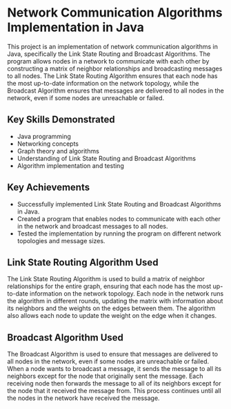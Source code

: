 # Network Communication Algorithms Implementation in Java

This project is an implementation of network communication algorithms in Java, specifically the Link State Routing and Broadcast Algorithms. The program allows nodes in a network to communicate with each other by constructing a matrix of neighbor relationships and broadcasting messages to all nodes. The Link State Routing Algorithm ensures that each node has the most up-to-date information on the network topology, while the Broadcast Algorithm ensures that messages are delivered to all nodes in the network, even if some nodes are unreachable or failed.

## Key Skills Demonstrated

- Java programming
- Networking concepts
- Graph theory and algorithms
- Understanding of Link State Routing and Broadcast Algorithms
- Algorithm implementation and testing

## Key Achievements

- Successfully implemented Link State Routing and Broadcast Algorithms in Java.
- Created a program that enables nodes to communicate with each other in the network and broadcast messages to all nodes.
- Tested the implementation by running the program on different network topologies and message sizes.

## Link State Routing Algorithm Used

The Link State Routing Algorithm is used to build a matrix of neighbor relationships for the entire graph, ensuring that each node has the most up-to-date information on the network topology. Each node in the network runs the algorithm in different rounds, updating the matrix with information about its neighbors and the weights on the edges between them. The algorithm also allows each node to update the weight on the edge when it changes.

## Broadcast Algorithm Used

The Broadcast Algorithm is used to ensure that messages are delivered to all nodes in the network, even if some nodes are unreachable or failed. When a node wants to broadcast a message, it sends the message to all its neighbors except for the node that originally sent the message. Each receiving node then forwards the message to all of its neighbors except for the node that it received the message from. This process continues until all the nodes in the network have received the message.
